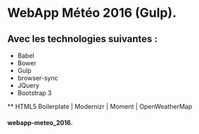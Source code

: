 # WebApp Météo 2016 (Gulp).

## Avec les technologies suivantes :
- Babel
- Bower
- Gulp
- browser-sync
- JQuery
- Bootstrap 3

** HTML5 Boilerplate | Modernizr | Moment | OpenWeatherMap

#### webapp-meteo_2016.
